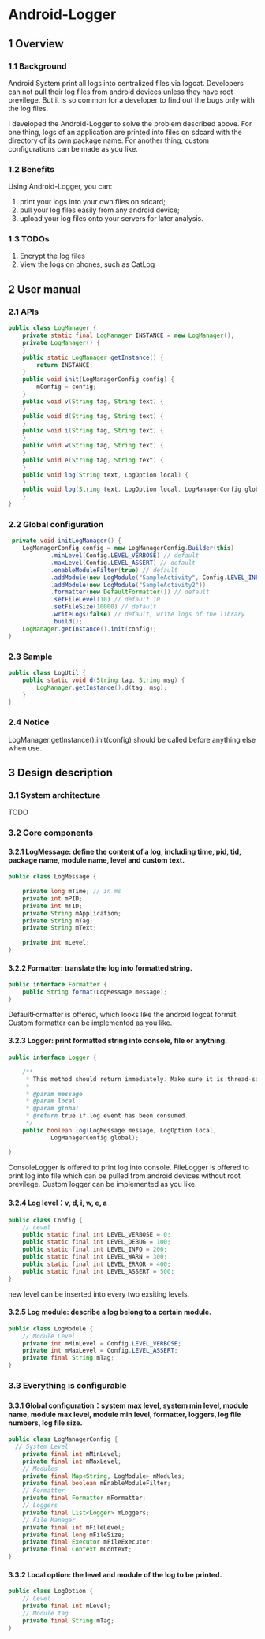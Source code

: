 # Android-Logger
## 1 Overview
### 1.1 Background
Android System print all logs into centralized files via logcat. Developers can not pull their log files from android devices unless they have root previlege. But it is so common for a developer to find out the bugs only with the log files.

I developed the Android-Logger to solve the problem described above. For one thing, logs of an application are printed into files on sdcard with the directory of its own package name. For another thing, custom configurations can be made as you like.

### 1.2 Benefits
Using Android-Logger, you can:
1. print your logs into your own files on sdcard;
2. pull your log files easily from any android device;
3. upload your log files onto your servers for later analysis.

### 1.3 TODOs
1. Encrypt the log files
2. View the logs on phones, such as CatLog

## 2 User manual
### 2.1 APIs
```java
public class LogManager {
    private static final LogManager INSTANCE = new LogManager();
	private LogManager() {
	}
	public static LogManager getInstance() {
		return INSTANCE;
	}
	public void init(LogManagerConfig config) {
		mConfig = config;
	}
	public void v(String tag, String text) {
	}
	public void d(String tag, String text) {
	}
	public void i(String tag, String text) {
	}
	public void w(String tag, String text) {
	}
	public void e(String tag, String text) {
	}
	public void log(String text, LogOption local) {
	}
	public void log(String text, LogOption local, LogManagerConfig global) {
	}
}
```

### 2.2 Global configuration
```java
 private void initLogManager() {
    LogManagerConfig config = new LogManagerConfig.Builder(this)
			.minLevel(Config.LEVEL_VERBOSE) // default
			.maxLevel(Config.LEVEL_ASSERT) // default
			.enableModuleFilter(true) // default
			.addModule(new LogModule("SampleActivity", Config.LEVEL_INFO, Config.LEVEL_ERROR))
			.addModule(new LogModule("SampleActivity2"))
			.formatter(new DefaultFormatter()) // default
			.setFileLevel(10) // default 10
			.setFileSize(10000) // default
			.writeLogs(false) // default, write logs of the library
			.build();
	LogManager.getInstance().init(config);
}
```
 
### 2.3 Sample
```java
public class LogUtil {
  	public static void d(String tag, String msg) {
		LogManager.getInstance().d(tag, msg);
	}
}
```

### 2.4 Notice
LogManager.getInstance().init(config) should be called before anything else when use.

## 3 Design description
### 3.1 System architecture
TODO

### 3.2 Core components
#### 3.2.1 LogMessage: define the content of a log, including time, pid, tid, package name, module name, level and custom text.
```java
public class LogMessage {
    
	private long mTime; // in ms
	private int mPID;
	private int mTID;
	private String mApplication;
	private String mTag;
	private String mText;
	
	private int mLevel;
}
```

#### 3.2.2 Formatter: translate the log into formatted string.
```java
public interface Formatter {
    public String format(LogMessage message);
}
```
DefaultFormatter is offered, which looks like the android logcat format.
Custom formatter can be implemented as you like.

#### 3.2.3 Logger: print formatted string into console, file or anything.
```java
public interface Logger {

	/**
	 * This method should return immediately. Make sure it is thread-safe.
	 * 
	 * @param message
	 * @param local
	 * @param global
	 * @return true if log event has been consumed.
	 */
	public boolean log(LogMessage message, LogOption local,
			LogManagerConfig global);

}
```
ConsoleLogger is offered to print log into console. FileLogger is offered to print log into file which can be pulled from android devices without root previlege.
Custom logger can be implemented as you like.

#### 3.2.4 Log level：v, d, i, w, e, a
```java
public class Config {
    // Level
	public static final int LEVEL_VERBOSE = 0;
	public static final int LEVEL_DEBUG = 100;
	public static final int LEVEL_INFO = 200;
	public static final int LEVEL_WARN = 300;
	public static final int LEVEL_ERROR = 400;
	public static final int LEVEL_ASSERT = 500;
}
```
new level can be inserted into every two exsiting levels.

#### 3.2.5 Log module: describe a log belong to a certain module.
```java
public class LogModule {
    // Module Level
	private int mMinLevel = Config.LEVEL_VERBOSE;
	private int mMaxLevel = Config.LEVEL_ASSERT;
	private final String mTag;
}
```

### 3.3 Everything is configurable
#### 3.3.1 Global configuration：system max level, system min level, module name, module max level, module min level, formatter, loggers, log file numbers, log file size.
```java
public class LogManagerConfig {
  // System Level
	private final int mMinLevel;
	private final int mMaxLevel;
	// Modules
	private final Map<String, LogModule> mModules;
	private final boolean mEnableModuleFilter;
	// Formatter
	private final Formatter mFormatter;
	// Loggers
	private final List<Logger> mLoggers;
	// File Manager
	private final int mFileLevel;
	private final long mFileSize;
	private final Executor mFileExecutor;
	private final Context mContext;
}
```

#### 3.3.2 Local option: the level and module of the log to be printed.
```java
public class LogOption {
    // Level
	private final int mLevel;
	// Module tag
	private final String mTag;
}
```

